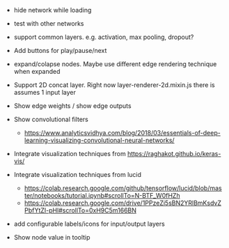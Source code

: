  - hide network while loading
 - test with other networks
 - support common layers. e.g. activation, max pooling, dropout?
 - Add buttons for play/pause/next
 - expand/colapse nodes. Maybe use different edge rendering technique when expanded
 - Support 2D concat layer. Right now layer-renderer-2d.mixin.js there is assumes 1 input layer
 
 - Show edge weights / show edge outputs
 - Show convolutional filters
    - https://www.analyticsvidhya.com/blog/2018/03/essentials-of-deep-learning-visualizing-convolutional-neural-networks/
 - Integrate visualization techniques from https://raghakot.github.io/keras-vis/
 - Integrate visualization techniques from lucid
   - https://colab.research.google.com/github/tensorflow/lucid/blob/master/notebooks/tutorial.ipynb#scrollTo=N-BTF_W0fHZh
   - https://colab.research.google.com/drive/1PPzeZi5sBN2YRlBmKsdvZPbfYtZI-pHl#scrollTo=0xH9C5m166BN
 - add configurable labels/icons for input/output layers
 - Show node value in tooltip
